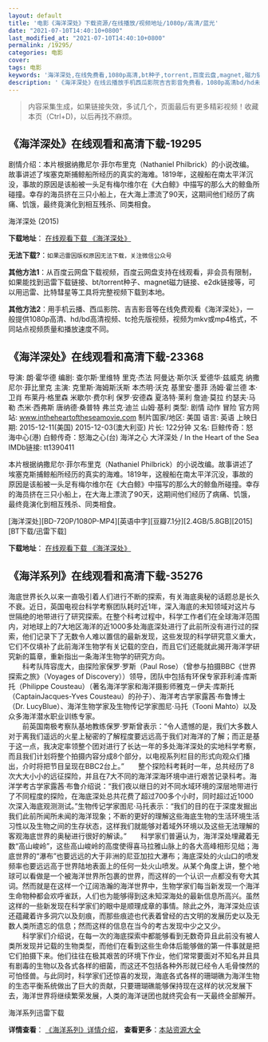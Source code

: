 ```yaml
---
layout: default
title: '电影《海洋深处》下载资源/在线播放/视频地址/1080p/高清/蓝光'
date: "2021-07-10T14:40:10+0800"
last_modified_at: "2021-07-10T14:40:10+0800"
permalink: /19295/
categories: 电影
cover:
tags: 电影
keywords: '海洋深处,在线免费看,1080p高清,bt种子,torrent,百度云盘,magnet,磁力链,迅雷下载资源'
description: '《海洋深处》在线云播放手机西瓜影院吉吉影音免费看，1080p高清bd/hd未删减完整版和tc抢先枪版，mkv/mp4格式，附带bt/torrent种子、magnet/磁力链、百度云盘、网盘资源迅雷下载链接'
---
```


>内容采集生成，如果链接失效，多试几个，页面最后有更多精彩视频！收藏本页（Ctrl+D)，以后再找不麻烦。


## 《海洋深处》在线观看和高清下载-19295

剧情介绍：本片根据纳撒尼尔·菲尔布里克（Nathaniel Philbrick）的小说改编。故事讲述了埃塞克斯捕鲸船所经历的真实的海难。1819年，这艘船在南太平洋沉没，事故的原因是该船被一头足有梅尔维尔在《大白鲸》中描写的那么大的鲸鱼所碰撞。幸存的海员挤在三只小船上，在大海上漂流了90天，这期间他们经历了病痛、饥饿，最终竟演化到相互残杀、同类相食。


海洋深处 (2015)

**下载地址**： [在线观看下载 《海洋深处》](https://www.btbtdy.me/btdy/dy2223.html) 


**无法下载?**：`如果迅雷因版权原因无法下载，关注微信公众号 `

**其他方法1**：从百度云网盘下载视频，百度云网盘支持在线观看，非会员有限制，如果能找到迅雷下载链接、bt/torrent种子、magnet磁力链接、e2dk链接等，可以用迅雷、比特彗星等工具将完整视频下载到本地。

**其他方法2**：用手机云播、西瓜影院、吉吉影音等在线免费观看《海洋深处》，一般提供1080p高清、hd/bd高清视频、tc抢先版视频，视频为mkv或mp4格式，不同站点视频质量和播放速度不同。


## 《海洋深处》在线观看和高清下载-23368

导演: 朗·霍华德 编剧: 查尔斯·里维特 里克·杰法 阿曼达·斯尔沃 爱德华·兹威克 纳撒尼尔·菲比里克 主演: 克里斯·海姆斯沃斯 本杰明·沃克 基里安·墨菲 汤姆·霍兰德 本·卫肖 布莱丹·格里森 米歇尔·费尔利 保罗·安德森 夏洛特·莱利 詹迪·莫拉 约瑟夫·马勒 杰米·西弗斯 唐纳德·桑普特 弗兰克·迪兰 山姆·基利 类型: 剧情 动作 冒险 官方网站: www.intheheartoftheseamovie.com 制片国家/地区: 美国 语言: 英语 上映日期: 2015-12-11(美国) 2015-12-03(澳大利亚) 片长: 122分钟 又名: 巨鲸传奇：怒海中心(港) 白鲸传奇：怒海之心(台) 海洋之心 大洋深处 / In the Heart of the Sea IMDb链接: tt1390411

本片根据纳撒尼尔·菲尔布里克（Nathaniel Philbrick）的小说改编。故事讲述了埃塞克斯捕鲸船所经历的真实的海难。1819年，这艘船在南太平洋沉没，事故的原因是该船被一头足有梅尔维尔在《大白鲸》中描写的那么大的鲸鱼所碰撞。幸存的海员挤在三只小船上，在大海上漂流了90天，这期间他们经历了病痛、饥饿，最终竟演化到相互残杀、同类相食。


[海洋深处][BD-720P/1080P-MP4][英语中字][豆瓣7.1分][2.4GB/5.8GB][2015][BT下载/迅雷下载]

**下载地址**： [在线观看下载 《海洋深处》](https://www.btdx8.com/torrent/in_the_heart_of_the_sea_2015.html) 


## 《海洋系列》在线观看和高清下载-35276

海底世界长久以来一直吸引着人们进行不断的探索，有关海底奥秘的话题总是长久不衰。近日，英国电视台科学考察团队耗时近1年，深入海底的未知领域对这片与世隔绝的地带进行了研究探索。在整个科考过程中，科学工作者们在全球海洋范围内，对地球上的7大地区海洋的近1000多处海底深处进行了此前所没有进行过的探索，他们记录下了无数令人难以置信的最新发现，这些发现的科学研究意义重大，它们不仅填补了此前海洋生物学有关记载的空白，而且它们还能就此揭开海洋学研究新的篇章，重新指出一条海洋生物学的研究方向。<br />　　科考队阵容庞大，由探险家保罗&middot;罗斯（Paul Rose）（曾参与拍摄BBC《世界探索之旅》（Voyages of Discovery））领导，团队中包括有环保专家菲利浦·库斯托（Philippe Cousteau）（著名海洋学家和海洋摄影师雅克－伊夫&middot;库斯托（CaptainJacques-Yves Cousteau）的孙子）、海洋考古学家露茜·布鲁博士（Dr. LucyBlue）、海洋生物学家及生物传记学家图尼·马托（Tooni Mahto）以及众多海洋潜水职业训练专家。<br />　　前英国南极考察队基地教练保罗&middot;罗斯曾表示：“令人遗憾的是，我们大多数人对于离我们遥远的火星上秘密的了解程度要远远高于我们对海洋的了解；而正是基于这一点，我决定率领整个团对进行了长达一年的多处海洋深处的实地科学考察，而且我们计划将整个拍摄内容分成8个部分，以电视系列栏目的形式向观众们播出，介时将把节目呈现在BBC2台上。&rdquo;　　整个探险科考耗时一年，总共经历了8次大大小小的远征探险，并且在7大不同的海洋深海环境中进行艰苦记录科考。海洋学考古学家露茜·布鲁介绍说：“我们夜以继日的对不同水域环境的深层地带进行了不同程度的探险，在海底深处总共花费了超过700多个小时，同时超过近1000次深入海底观测测试。&rdquo;生物传记学家图尼·马托表示：&ldquo;我们的目的在于深度发掘出我们此前所闻所未闻的海洋现象；不断的更好的理解这些海底生物的生活环境生活习性以及生物之间的生存状态，这样我们就能够对着域外环境以及这些无法理解的客观海底世界的奥秘进行很好的解读。&rdquo;　　科学家们普遍认为，海洋深处埋藏着无数“高山峻岭”，这些高山峻岭的高度使得喜马拉雅山脉上的各大高峰相形见绌；海底世界的“瀑布”也要远远的大于非洲的尼亚加拉大瀑布；海底深处的火山口的喷发频率也要远远高于世界陆地表面上的任何一处火山喷发。从某个角度上讲，整个地球可以看做是一个被海洋世界所包裹的世界，而这样的一个认识一点都没有夸大其词。然而就是在这样一个辽阔浩瀚的海洋世界中，生物学家们每当新发现一个海洋生命物种都会欢呼雀跃，人们也为能够得到这未知深海处的最新信息所高兴。虽然这样的一些新发现在科学家们的眼中是顺理成章的事情。除此之外，海洋深处应该还蕴藏着许多洞穴以及刻痕，而那些痕迹也代表着曾经的古文明的发展历史以及无数人类所遗忘的信息；然而这样的信息在当今的考古发现中少之又少。<br />　　科学家们介绍说，在每一次的海底探索中都能够看到无数奇异且此前没有被人类所发现并记载的生物类型，而他们在看到这些生命体后能够做的第一件事就是把它们拍摄下来。他们往往在极其艰苦的环境下作业，他们常常要面对不知名并且具有剧毒的生物以及各式各样的细菌，而这还不包括各种外形就已经令人毛骨悚然的可怕怪兽。与此同时，科学家们还惊喜的发现，海底各式各样的珊瑚礁为海洋生物的生态平衡系统做出了巨大的贡献，只要珊瑚礁能够保持现在这样的状况发展下去，海洋世界将继续繁荣发展，人类的海洋谜团也就终究会有一天最终全部解开。


海洋系列迅雷下载

**详情查看**： [《海洋系列》详情介绍](/movie/35276/)， **查看更多**：[本站资源大全](/movie/t/all/)

